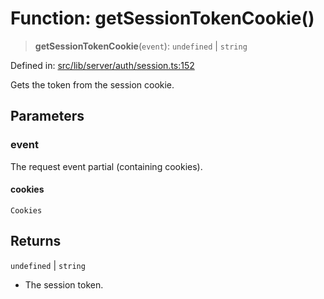 # Function: getSessionTokenCookie()

> **getSessionTokenCookie**(`event`): `undefined` \| `string`

Defined in: [src/lib/server/auth/session.ts:152](https://github.com/andrewski04/SvelteKit-Template/blob/f0b9cd97c48d96681ee3ffe7effd53d4bdf784a1/src/lib/server/auth/session.ts#L152)

Gets the token from the session cookie.

## Parameters

### event

The request event partial (containing cookies).

#### cookies

`Cookies`

## Returns

`undefined` \| `string`

- The session token.
